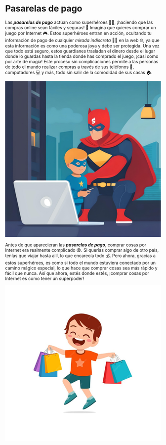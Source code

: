 # Pasarelas de pago
Las _**pasarelas de pago**_ actúan como superhéroes 🦸‍♂️, ¡haciendo que las compras online sean fáciles y seguras! 🥳 Imagina que quieres comprar un juego por Internet 🎮. Estos superhéroes entran en acción, ocultando tu información de pago de cualquier _mirada indiscreta_ 🏴‍☠️ en la web 🌐, ya que esta información es como una poderosa joya y debe ser protegida. Una vez que todo está seguro, estos guardianes trasladan el dinero desde el lugar donde lo guardas hasta la tienda donde has comprado el juego, ¡casi como por arte de magia! Este proceso sin complicaciones permite a las personas de todo el mundo realizar compras a través de sus teléfonos 📱, computadores 💻 y más, todo sin salir de la comodidad de sus casas 🏠.

![](fotor-ai-20240419175051.jpg)

Antes de que aparecieran las _**pasarelas de pago**_, comprar cosas por Internet era realmente complicado :tired_face:. Si querías comprar algo de otro país, tenías que viajar hasta allí, lo que encarecía todo :moneybag:. Pero ahora, gracias a estos superhéroes, es como si todo el mundo estuviera conectado por un camino mágico especial, lo que hace que comprar cosas sea más rápido y fácil que nunca. Así que ahora, estés donde estés, ¡comprar cosas por Internet es como tener un superpoder!

![](cute-little-boy-carry-many-sopping-bags_97632-5626.jpg)
